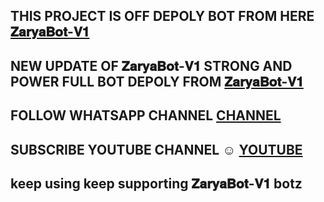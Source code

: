 ## THIS PROJECT IS OFF DEPOLY BOT FROM HERE [𝐙𝐚𝐫𝐲𝐚𝐁𝐨𝐭-𝐕𝟏](https://github.com/dawens-boy2/ZaryaBot)

## NEW UPDATE OF 𝐙𝐚𝐫𝐲𝐚𝐁𝐨𝐭-𝐕𝟏 STRONG AND POWER FULL BOT DEPOLY FROM [𝐙𝐚𝐫𝐲𝐚𝐁𝐨𝐭-𝐕𝟏](https://github.com/dawens-boy2/ZaryaBot)

## FOLLOW WHATSAPP CHANNEL [CHANNEL](https://whatsapp.com/channel/0029VbCHd5V1dAw132PB7M1B)
## SUBSCRIBE YOUTUBE CHANNEL ☺️ [YOUTUBE](https://youtu.be/fmvsHiCZvQw?si=E1sCTbTFOCsBW2u2) 

## keep using keep supporting 𝐙𝐚𝐫𝐲𝐚𝐁𝐨𝐭-𝐕𝟏 botz
